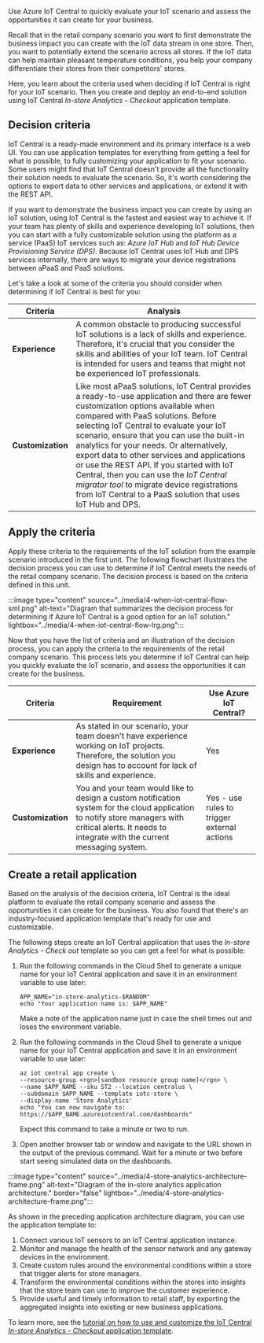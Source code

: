 Use Azure IoT Central to quickly evaluate your IoT scenario and assess the opportunities it can create for your business.

Recall that in the retail company scenario you want to first demonstrate the business impact you can create with the IoT data stream in one store. Then, you want to potentially extend the scenario across all stores. If the IoT data can help maintain pleasant temperature conditions, you help your company differentiate their stores from their competitors' stores.

Here, you learn about the criteria used when deciding if IoT Central is right for your IoT scenario. Then you create and deploy an end-to-end solution using IoT Central *In-store Analytics - Checkout* application template.

## Decision criteria

IoT Central is a ready-made environment and its primary interface is a web UI. You can use application templates for everything from getting a feel for what is possible, to fully customizing your application to fit your scenario. Some users might find that IoT Central doesn't provide all the functionality their solution needs to evaluate the scenario. So, it's worth considering the options to export data to other services and applications, or extend it with the REST API.

If you want to demonstrate the business impact you can create by using an IoT solution, using IoT Central is the fastest and easiest way to achieve it. If your team has plenty of skills and experience developing IoT solutions, then you can start with a fully customizable solution using the platform as a service (PaaS) IoT services such as: *Azure IoT Hub* and *IoT Hub Device Provisioning Service (DPS)*. Because IoT Central uses IoT Hub and DPS services internally, there are ways to migrate your device registrations between aPaaS and PaaS solutions.

Let's take a look at some of the criteria you should consider when determining if IoT Central is best for you:

| Criteria | Analysis |
| --- | --- |
| **Experience** | A common obstacle to producing successful IoT solutions is a lack of skills and experience. Therefore, it's crucial that you consider the skills and abilities of your IoT team. IoT Central is intended for users and teams that might not be experienced IoT professionals. |
| **Customization** | Like most aPaaS solutions, IoT Central provides a ready-to-use application and there are fewer customization options available when compared with PaaS solutions. Before selecting IoT Central to evaluate your IoT scenario, ensure that you can use the built-in analytics for your needs. Or alternatively, export data to other services and applications or use the REST API. If you started with IoT Central, then you can use the *IoT Central migrator tool* to migrate device registrations from IoT Central to a PaaS solution that uses IoT Hub and DPS. |

## Apply the criteria

Apply these criteria to the requirements of the IoT solution from the example scenario introduced in the first unit. The following flowchart illustrates the decision process you can use to determine if IoT Central meets the needs of the retail company scenario. The decision process is based on the criteria defined in this unit.

:::image type="content" source="../media/4-when-iot-central-flow-sml.png" alt-text="Diagram that summarizes the decision process for determining if Azure IoT Central is a good option for an IoT solution." lightbox="../media/4-when-iot-central-flow-lrg.png":::

Now that you have the list of criteria and an illustration of the decision process, you can apply the criteria to the requirements of the retail company scenario. This process lets you determine if IoT Central can help you quickly evaluate the IoT scenario, and assess the opportunities it can create for the business.

| Criteria | Requirement | Use Azure IoT Central? |
| --- | --- | --- |
| **Experience** | As stated in our scenario, your team doesn't have experience working on IoT projects. Therefore, the solution you design has to account for lack of skills and experience. | Yes |
| **Customization** | You and your team would like to design a custom notification system for the cloud application to notify store managers with critical alerts. It needs to integrate with the current messaging system. | Yes - use rules to trigger external actions |

## Create a retail application

Based on the analysis of the decision criteria, IoT Central is the ideal platform to evaluate the retail company scenario and assess the opportunities it can create for the business. You also found that there's an industry-focused application template that's ready for use and customizable.

The following steps create an IoT Central application that uses the *In-store Analytics - Check out* template so you can get a feel for what is possible:

1. Run the following commands in the Cloud Shell to generate a unique name for your IoT Central application and save it in an environment variable to use later:

    ```azurecli
    APP_NAME="in-store-analytics-$RANDOM"
    echo "Your application name is: $APP_NAME"
    ```

    Make a note of the application name just in case the shell times out and loses the environment variable.

1. Run the following commands in the Cloud Shell to generate a unique name for your IoT Central application and save it in an environment variable to use later:

    ```azurecli
    az iot central app create \
    --resource-group <rgn>[sandbox resource group name]</rgn> \
    --name $APP_NAME --sku ST2 --location centralus \
    --subdomain $APP_NAME --template iotc-store \
    --display-name 'Store Analytics'
    echo "You can now navigate to: https://$APP_NAME.azureiotcentral.com/dashboards"

    ```

    Expect this command to take a minute or two to run.

1. Open another browser tab or window and navigate to the URL shown in the output of the previous command. Wait for a minute or two before start seeing simulated data on the dashboards.

:::image type="content" source="../media/4-store-analytics-architecture-frame.png" alt-text="Diagram of the in-store analytics application architecture." border="false" lightbox="../media/4-store-analytics-architecture-frame.png":::

As shown in the preceding application architecture diagram, you can use the application template to:

1. Connect various IoT sensors to an IoT Central application instance.
2. Monitor and manage the health of the sensor network and any gateway devices in the environment.
3. Create custom rules around the environmental conditions within a store that trigger alerts for store managers.
4. Transform the environmental conditions within the stores into insights that the store team can use to improve the customer experience.
5. Provide useful and timely information to retail staff, by exporting the aggregated insights into existing or new business applications.

To learn more, see the [tutorial on how to use and customize the IoT Central *In-store Analytics - Checkout* application template](/azure/iot-central/retail/tutorial-in-store-analytics-create-app).

